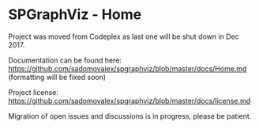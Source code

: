 # SPGraphViz - Home

Project was moved from Codeplex as last one will be shut down in Dec 2017.

Documentation can be found here: https://github.com/sadomovalex/spgraphviz/blob/master/docs/Home.md (formatting will be fixed soon)

Project license: https://github.com/sadomovalex/spgraphviz/blob/master/docs/license.md

Migration of open issues and discussions is in progress, please be patient.
